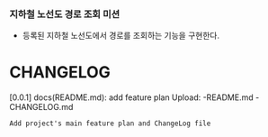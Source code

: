 ### 지하철 노선도 경로 조회 미션
- 등록된 지하철 노선도에서 경로를 조회하는 기능을 구현한다.

# CHANGELOG

[0.0.1] docs(README.md): add feature plan
    Upload: -README.md
            -CHANGELOG.md

    Add project's main feature plan and ChangeLog file